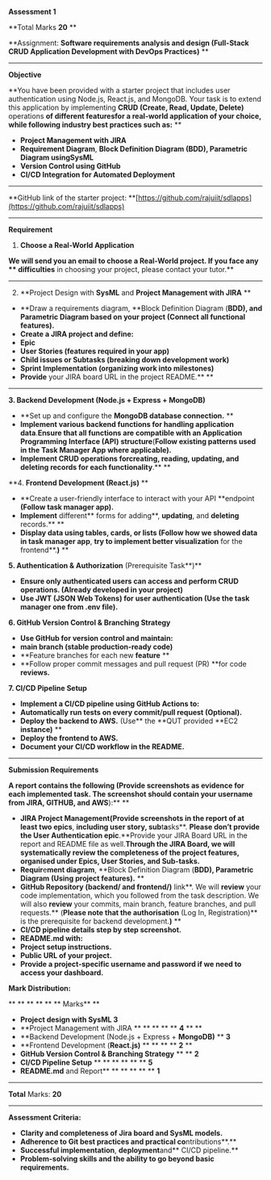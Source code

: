 
**Assessment 1**

**Total Marks **20** **

**Assignment: **Software requirements analysis and design (**Full-Stack CRUD Application Development with DevOps Practices**)** **

---

**Objective**

**You have been provided with a starter project that includes user authentication using Node.js, React.js, and MongoDB. Your task is to extend this application by implementing **CRUD (Create, Read, Update, **Delete**)** operations **of **different features**for a real-world application of your choice, while following industry best practices such as:** **

* **Project Management with JIRA**
* **Requirement Diagram**, **Block Definition Diagram (**BDD), Parametric Diagram using**SysML**
* **Version Control using GitHub**
* **CI/CD Integration for Automated Deployment**

---

**GitHub link of the starter project: **[https://github.com/rajuiit/sdlapps](https://github.com/rajuiit/sdlapps)

---

**Requirement**

1. **Choose a Real-World Application**

**We will send you an email to choose a Real-World project. If you face any **	**difficul**ties** in choosing your project, please contact your tutor.**

---

2. **Project Design with **SysML** and **Project Management with JIRA** **

* **Draw a requirements diagram, **Block Definition Diagram (**BDD), and Parametric Diagram based on your project (Connect all functional features).**
* **Create a JIRA project and define:**
* **Epic**
* **User Stories (features **required** in your app)**
* **Child issues **or** Subtasks (breaking down development work)**
* **Sprint **Implementation** (organizing work into milestones)**
* **Provide** your JIRA board URL in the project README.** **

---

**3. Backend Development (Node.js + Express + MongoDB)**

* **Set up and configure the **MongoDB database connection.** **
* **Implement various backend functions for handling application data**.**Ensure that all functions are compatible with an **Application Programming Interface (API)** structure**(**Follow existing patterns used in the Task Manager App where applicable).**
* **Implement **CRUD **operations for**creating**, **reading, **updating**, and **deleting** records** for each functionality**.** **

**4. **Frontend Development (React.js)** **

* **Create a user-friendly interface to interact with your API **endpoint **(**F**ollow task manager app).**
* **Implement** different** forms for adding**, **updating**, and **deleting** records.** **
* **Display data using tables, cards, or lists (Follow how we showed data in task manager app**, **try to **implement** better visualization** for the frontend**.**)** **

**5. Authentication & Authorization** (Prerequisite Task**)**

* **Ensure only authenticated users can access and perform CRUD operations. (Already developed in your project)**
* **Use JWT (JSON Web Tokens) for user authentication (Use the task manager one from .env file).**

**6. GitHub Version Control & Branching Strategy**

* **Use GitHub for version control and **maintain**:**
* **main branch (stable production-ready code)**
* **Feature branches for each new **feature** **
* **Follow proper commit messages and pull request (PR) **for code **reviews.**

**7. CI/CD Pipeline Setup**

* **Implement a CI/CD pipeline using GitHub Actions to:**
* **Automatically run tests on every commit/pull request (**Optional**).**
* **Deploy the backend to AWS.** (Use** the **QUT provided **EC2 **instance)** **
* **Deploy the frontend to AWS.**
* **Document your CI/CD workflow in the README.**

---

**Submission Requirements**

**A report **contains** the following (Provide screenshots as evidence for each implemented task. **The screenshot should **contain** your username** from JIRA, GITHUB, and AWS**):** **

* **JIRA Project **Management**(Provide screenshots in the **report o**f at least two epics**, **including user story, sub**t**a**sks**. **Please **don’t** provide **the **U**ser Authentication** epic**.**Provide your JIRA Board URL in the report and README file as well.**Through the JIRA Board, we will systematically review the completeness of the project features, organised under Epics, User Stories, and Sub-tasks.**
* **Requir**e**ment diagram**, **Block Definition Diagram (**BDD), Parametric Diagram **(Using project features)**.** **
* **GitHub Repository (backend/ and frontend/)** link**. We will **review** your code implementation, which you followed from the task description. We will also **review** your commits, main branch, feature branches, and pull requests.** (**Please note that the authorisation** (Log In, Registration)** is the prerequisite for backend development.**)** **
* **CI/CD pipeline details step by step screenshot.**
* **README.md with:**
* **Project setup instructions.**
* **Public URL of your project.**
* **Provide a project-specific username and password if we need to access your dashboard.**

**Mark Distribution:**

**                                                             **	**	**	**	**       Marks** **

* **Project design with **SysML**                                                                 3**
* **Project Management with JIRA **	**	**	**	**	**4** ** **
* **Backend Development (Node.js + Express + **MongoDB)**	**	**3**
* **Frontend Development (**React.js)**	**	**	**	**	**2** **
* **GitHub Version Control & Branching Strategy**	**	**	**2**
* **CI/CD Pipeline Setup**	**	**	**	**	**	**	**5**
* **README.md** and Report**	**	**	**	**	**	**1**

---

**Total** Marks: **20**

---

**Assessment Criteria:**

* **Clarity and completeness of Jira board and **SysML** models.**
* **Adherence to Git best practices and **practical** co**ntributions**.**
* **Successful implementation**, **deployment**and** CI/CD pipeline.**
* **Problem-solving skills and **the ability** to go beyond basic requirements.**
